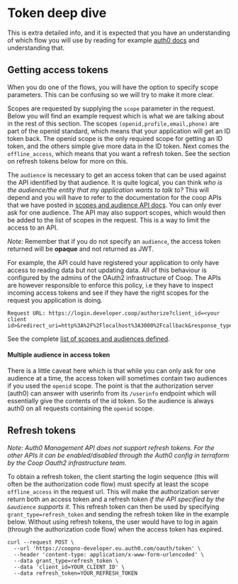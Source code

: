 # Token deep dive

This is extra detailed info, and it is expected that you have an understanding of which flow you will use by reading for example [auth0 docs](https://auth0.com/docs/authorization/which-oauth-2-0-flow-should-i-use) and understanding that.

## Getting access tokens
When you do one of the flows, you will have the option to specify scope parameters. This can be confusing so we will try to make it more clear. 

Scopes are requested by supplying the `scope` parameter in the request. Below you will find an example request which is what we are talking about in the rest of this section. The scopes `(openid,profile,email,phone)` are part of the openid standard, which means that your application will get an ID token back. The openid scope is the only required scope for getting an ID token, and the others simple give more data in the ID token. Next comes the `offline_access`, which means that you want a refresh token. See the section on refresh tokens below for more on this. 

The `audience` is necessary to get an access token that can be used against the API identified by that audience. It is quite logical, you can think _who is the audience/the entity that my application wants to talk to?_
This will depend and you will have to refer to the documentation for the coop APIs that we have posted in [scopes and audience API docs](scopes-and-audience). You can only ever ask for one audience. The API may also support scopes, which would then be added to the list of scopes in the request. This is a way to limit the access to an API. 

_Note:_ Remember that if you do not specify an `audience`, the access token returned will be **opaque** and not returned as JWT.

For example, the API could have registered your application to only have access to reading data but not updating data. All of this behaviour is configured by the admins of the OAuth2 infrastructure of Coop. The APIs are however responsible to enforce this policy, i.e they have to inspect incoming access tokens and see if they have the right scopes for the request you application is doing.
```
Request URL: https://login.developer.coop/authorize?client_id=<your client id>&redirect_uri=http%3A%2F%2Flocalhost%3A3000%2Fcallback&response_type=code&scope=openid+profile+email+phone+offline_access&state=f4joN6Yn5ZxKVTSXaxhkTh8ogqqX3TOzCPyLrXhn2Pc%3D&audience=https://integration.coop.no/legacy
```

See the complete [list of scopes and audiences defined](scopes-and-audience). 

#### Multiple audience in access token
There is a little caveat here which is that while you can only ask for one audience at a time, the access token will sometimes contain two audiences if you used the `openid` scope. The point is that the authorization server (auth0) can answer with userinfo from its `/userinfo` endpoint which will essentially give the contents of the id token. So the audience is always auth0 on all requests containing the `openid` scope.


## Refresh tokens
_Note: Auth0 Management API does not support refresh tokens. For the other APIs it can be enabled/disabled through the Auth0 config in terraform by the Coop Oauth2 infrastructure team._

To obtain a refresh token, the client starting the login sequence (this will often be the authorization code flow)
must specify at least the scope `offline_access` in the request url.
This will make the authorization server return both an access token and a refresh token *if the API specified by the `&audience` supports it*. This refresh token can then be used by specifying `grant_type=refresh_token` and sending the refresh token like in the example below. Without using refresh tokens, the user would have to log in again (through the authorization code flow) when the access token has expired.

```
curl --request POST \
  --url 'https://coopno-developer.eu.auth0.com/oauth/token' \
  --header 'content-type: application/x-www-form-urlencoded' \
  --data grant_type=refresh_token \
  --data 'client_id=YOUR_CLIENT_ID' \
  --data refresh_token=YOUR_REFRESH_TOKEN
```

